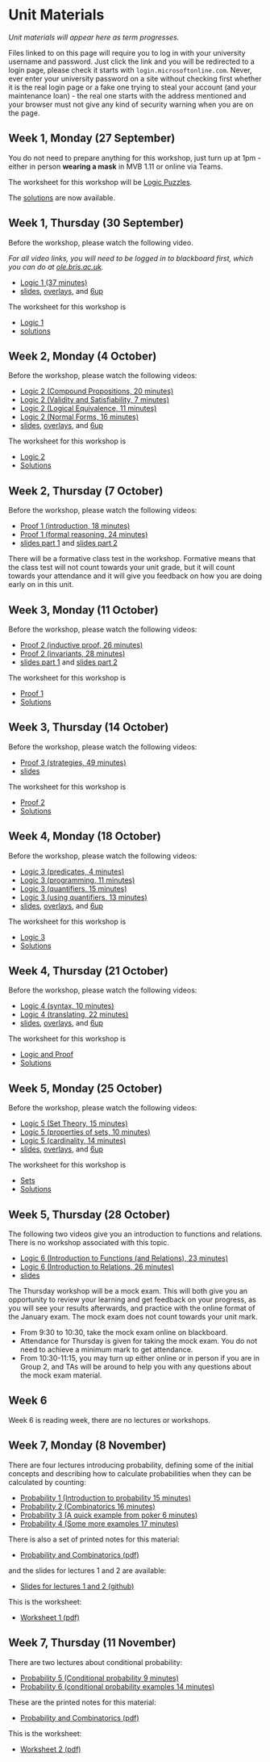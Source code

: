 # Unit Materials

_Unit materials will appear here as term progresses._

Files linked to on this page will require you to log in with your university username and password. Just click the link and you will be redirected to a login page, please check it starts with `login.microsoftonline.com`. Never, ever enter your university password on a site without checking first whether it is the real login page or a fake one trying to steal your account (and your maintenance loan) - the real one starts with the address mentioned and your browser must not give any kind of security warning when you are on the page.

## Week 1, Monday (27 September)

You do not need to prepare anything for this workshop, just turn up at 1pm - either in person **wearing a mask** in MVB 1.11 or online via Teams.

The worksheet for this workshop will be [Logic Puzzles](https://uob.sharepoint.com/:b:/r/teams/UnitTeams-COMS10014-2021-22-TB-1-A/Class%20Materials/WORKSHOPS/W0-WS.pdf).

The [solutions](https://uob.sharepoint.com/:b:/r/teams/UnitTeams-COMS10014-2021-22-TB-1-A/Class%20Materials/SOLUTIONS/W0-SOL.pdf) are now available.

## Week 1, Thursday (30 September)

Before the workshop, please watch the following video.

_For all video links, you will need to be logged in to blackboard first, which you can do at [ole.bris.ac.uk](ole.bris.ac.uk)._

  - [Logic 1 (37 minutes)](https://www.ole.bris.ac.uk/webapps/sofo-mediasite-content-BB60e83182c0bd4/Launcher.jsp?content_id=_5949643_1&course_id=_247724_1) 
  - [slides](https://uob.sharepoint.com/:b:/r/teams/UnitTeams-COMS10014-2021-22-TB-1-A/Class%20Materials/SLIDES/W1-L2-Logic-1/logic-1-slides.pdf), [overlays](https://uob.sharepoint.com/:b:/r/teams/UnitTeams-COMS10014-2021-22-TB-1-A/Class%20Materials/SLIDES/W1-L2-Logic-1/logic-1-overlays.pdf), and [6up](https://uob.sharepoint.com/:b:/r/teams/UnitTeams-COMS10014-2021-22-TB-1-A/Class%20Materials/SLIDES/W1-L2-Logic-1/logic-1-6up.pdf) 

The worksheet for this workshop is

  - [Logic 1](https://uob.sharepoint.com/:b:/r/teams/UnitTeams-COMS10014-2021-22-TB-1-A/Class%20Materials/WORKSHOPS/logic-1-WS.pdf)
  - [solutions](https://uob.sharepoint.com/:b:/r/teams/UnitTeams-COMS10014-2021-22-TB-1-A/Class%20Materials/SOLUTIONS/logic-1-SOL.pdf)

## Week 2, Monday (4 October)

Before the workshop, please watch the following videos:

  - [Logic 2 (Compound Propositions, 20 minutes)](https://www.ole.bris.ac.uk/webapps/sofo-mediasite-content-BB60e83182c0bd4/Launcher.jsp?content_id=_5949644_1&course_id=_247724_1)
  - [Logic 2 (Validity and Satisfiability, 7 minutes)](https://www.ole.bris.ac.uk/webapps/sofo-mediasite-content-BB60e83182c0bd4/Launcher.jsp?content_id=_5949645_1&course_id=_247724_1)
  - [Logic 2 (Logical Equivalence, 11 minutes)](https://www.ole.bris.ac.uk/webapps/sofo-mediasite-content-BB60e83182c0bd4/Launcher.jsp?content_id=_5949646_1&course_id=_247724_1)
  - [Logic 2 (Normal Forms, 16 minutes)](https://www.ole.bris.ac.uk/webapps/sofo-mediasite-content-BB60e83182c0bd4/Launcher.jsp?content_id=_5949647_1&course_id=_247724_1)
  - [slides](https://uob.sharepoint.com/:b:/r/teams/UnitTeams-COMS10014-2021-22-TB-1-A/Class%20Materials/SLIDES/W2-L1-Logic-2/logic-2-slides.pdf), [overlays](https://uob.sharepoint.com/:b:/r/teams/UnitTeams-COMS10014-2021-22-TB-1-A/Class%20Materials/SLIDES/W2-L1-Logic-2/logic-2-overlays.pdf), and [6up](https://uob.sharepoint.com/:b:/r/teams/UnitTeams-COMS10014-2021-22-TB-1-A/Class%20Materials/SLIDES/W2-L1-Logic-2/logic-2-6up.pdf)

The worksheet for this workshop is

  - [Logic 2](https://uob.sharepoint.com/:b:/r/teams/UnitTeams-COMS10014-2021-22-TB-1-A/Class%20Materials/WORKSHOPS/logic-2-WS.pdf)
  - [Solutions](https://uob.sharepoint.com/:b:/r/teams/UnitTeams-COMS10014-2021-22-TB-1-A/Class%20Materials/SOLUTIONS/logic-2-SOL.pdf)

## Week 2, Thursday (7 October)

Before the workshop, please watch the following videos:

  - [Proof 1 (introduction, 18 minutes)](https://www.ole.bris.ac.uk/webapps/sofo-mediasite-content-BB60e83182c0bd4/Launcher.jsp?content_id=_5949648_1&course_id=_247724_1)
  - [Proof 1 (formal reasoning, 24 minutes)](https://www.ole.bris.ac.uk/webapps/sofo-mediasite-content-BB60e83182c0bd4/Launcher.jsp?content_id=_5949649_1&course_id=_247724_1)
  - [slides part 1](https://uob.sharepoint.com/:b:/r/teams/UnitTeams-COMS10014-2021-22-TB-1-A/Class%20Materials/SLIDES/W2-L2-Proof-1/proof-1-introduction-to-proof-narrated_v3-plain.pdf) and [slides part 2](https://uob.sharepoint.com/:b:/r/teams/UnitTeams-COMS10014-2021-22-TB-1-A/Class%20Materials/SLIDES/W2-L2-Proof-1/proof-1-formal-reasoning-narrated_v3-plain.pdf)

There will be a formative class test in the workshop. Formative means that the class test will not count towards your unit grade, but it will count towards your attendance and it will give you feedback on how you are doing early on in this unit.

## Week 3, Monday (11 October)

Before the workshop, please watch the following videos:

  - [Proof 2 (inductive proof, 26 minutes)](https://www.ole.bris.ac.uk/webapps/sofo-mediasite-content-BB60e83182c0bd4/Launcher.jsp?content_id=_5949650_1&course_id=_247724_1)
  - [Proof 2 (invariants, 28 minutes)](https://www.ole.bris.ac.uk/webapps/sofo-mediasite-content-BB60e83182c0bd4/Launcher.jsp?content_id=_5949651_1&course_id=_247724_1)
  - [slides part 1](https://uob.sharepoint.com/:b:/r/teams/UnitTeams-COMS10014-2021-22-TB-1-A/Class%20Materials/SLIDES/W3-L1-Proof-2/proof-2-mathematical-induction-narrated-plain_v3.pdf) and [slides part 2](https://uob.sharepoint.com/:b:/r/teams/UnitTeams-COMS10014-2021-22-TB-1-A/Class%20Materials/SLIDES/W3-L1-Proof-2/proof-2-loop-invariant-proof-narrated-plain_v3.pdf)

The worksheet for this workshop is

  - [Proof 1](https://uob.sharepoint.com/:b:/r/teams/UnitTeams-COMS10014-2021-22-TB-1-A/Class%20Materials/WORKSHOPS/proof-1-WS.pdf)
  - [Solutions](https://uob.sharepoint.com/:b:/r/teams/UnitTeams-COMS10014-2021-22-TB-1-A/Class%20Materials/SOLUTIONS/proof-1-SOL.pdf)

## Week 3, Thursday (14 October)

Before the workshop, please watch the following videos:

  - [Proof 3 (strategies, 49 minutes)](https://www.ole.bris.ac.uk/webapps/sofo-mediasite-content-BB60e83182c0bd4/Launcher.jsp?content_id=_5949652_1&course_id=_247724_1)
  - [slides](https://uob.sharepoint.com/:b:/r/teams/UnitTeams-COMS10014-2021-22-TB-1-A/Class%20Materials/SLIDES/W3-L2-Proof-3/proof-3-proof-strategies-narrated_v8-plain.pdf?csf=1&web=1&e=Fe7WEa)

The worksheet for this workshop is

  - [Proof 2](https://uob.sharepoint.com/:b:/r/teams/UnitTeams-COMS10014-2021-22-TB-1-A/Class%20Materials/WORKSHOPS/proof-2-WS.pdf)
  - [Solutions](https://uob.sharepoint.com/:b:/r/teams/UnitTeams-COMS10014-2021-22-TB-1-A/Class%20Materials/SOLUTIONS/proof-2-SOL.pdf)

## Week 4, Monday (18 October)

Before the workshop, please watch the following videos:

  - [Logic 3 (predicates, 4 minutes)](https://www.ole.bris.ac.uk/webapps/sofo-mediasite-content-BB60e83182c0bd4/Launcher.jsp?content_id=_5949653_1&course_id=_247724_1)
  - [Logic 3 (programming, 11 minutes)](https://www.ole.bris.ac.uk/webapps/sofo-mediasite-content-BB60e83182c0bd4/Launcher.jsp?content_id=_5949654_1&course_id=_247724_1)
  - [Logic 3 (quantifiers, 15 minutes)](https://www.ole.bris.ac.uk/webapps/sofo-mediasite-content-BB60e83182c0bd4/Launcher.jsp?content_id=_5949655_1&course_id=_247724_1)
  - [Logic 3 (using quantifiers, 13 minutes)](https://www.ole.bris.ac.uk/webapps/sofo-mediasite-content-BB60e83182c0bd4/Launcher.jsp?content_id=_5949656_1&course_id=_247724_1)
  - [slides](https://uob.sharepoint.com/:b:/r/teams/UnitTeams-COMS10014-2021-22-TB-1-A/Class%20Materials/SLIDES/W4-L1-Logic-3/logic-3-slides.pdf), [overlays](https://uob.sharepoint.com/:b:/r/teams/UnitTeams-COMS10014-2021-22-TB-1-A/Class%20Materials/SLIDES/W4-L1-Logic-3/logic-3-overlays.pdf), and [6up](https://uob.sharepoint.com/:b:/r/teams/UnitTeams-COMS10014-2021-22-TB-1-A/Class%20Materials/SLIDES/W4-L1-Logic-3/logic-3-6up.pdf)

The worksheet for this workshop is

  - [Logic 3](https://uob.sharepoint.com/:b:/r/teams/UnitTeams-COMS10014-2021-22-TB-1-A/Class%20Materials/WORKSHOPS/logic-3-WS.pdf)
  - [Solutions](https://uob.sharepoint.com/:b:/r/teams/UnitTeams-COMS10014-2021-22-TB-1-A/Class%20Materials/SOLUTIONS/logic-3-SOL.pdf)


## Week 4, Thursday (21 October)

Before the workshop, please watch the following videos:

  - [Logic 4 (syntax, 10 minutes)](https://www.ole.bris.ac.uk/webapps/sofo-mediasite-content-BB60e83182c0bd4/Launcher.jsp?content_id=_5949657_1&course_id=_247724_1)
  - [Logic 4 (translating, 22 minutes)](https://www.ole.bris.ac.uk/webapps/sofo-mediasite-content-BB60e83182c0bd4/Launcher.jsp?content_id=_5949658_1&course_id=_247724_1)
 - [slides](https://uob.sharepoint.com/:b:/r/teams/UnitTeams-COMS10014-2021-22-TB-1-A/Class%20Materials/SLIDES/W4-L2-Logic-4/logic-4-slides.pdf), [overlays](https://uob.sharepoint.com/:b:/r/teams/UnitTeams-COMS10014-2021-22-TB-1-A/Class%20Materials/SLIDES/W4-L2-Logic-4/logic-4-overlays.pdf), and [6up](https://uob.sharepoint.com/:b:/r/teams/UnitTeams-COMS10014-2021-22-TB-1-A/Class%20Materials/SLIDES/W4-L2-Logic-4/logic-4-6up.pdf)

The worksheet for this workshop is

  - [Logic and Proof](https://uob.sharepoint.com/:b:/r/teams/UnitTeams-COMS10014-2021-22-TB-1-A/Class%20Materials/WORKSHOPS/logic-and-proof-WS.pdf)
  - [Solutions](https://uob.sharepoint.com/:b:/r/teams/UnitTeams-COMS10014-2021-22-TB-1-A/Class%20Materials/SOLUTIONS/logic-and-proof-SOL.pdf)


## Week 5, Monday (25 October)

Before the workshop, please watch the following videos:

  - [Logic 5 (Set Theory, 15 minutes)](https://www.ole.bris.ac.uk/webapps/sofo-mediasite-content-BB60e83182c0bd4/Launcher.jsp?content_id=_5949659_1&course_id=_247724_1)
  - [Logic 5 (properties of sets, 10 minutes)](https://www.ole.bris.ac.uk/webapps/sofo-mediasite-content-BB60e83182c0bd4/Launcher.jsp?content_id=_5949660_1&course_id=_247724_1)
  - [Logic 5 (cardinality, 14 minutes)](https://www.ole.bris.ac.uk/webapps/sofo-mediasite-content-BB60e83182c0bd4/Launcher.jsp?content_id=_5949661_1&course_id=_247724_1)
  - [slides](https://uob.sharepoint.com/:b:/r/teams/UnitTeams-COMS10014-2021-22-TB-1-A/Class%20Materials/SLIDES/W5-L1-Logic-5/logic-5-slides.pdf), [overlays](https://uob.sharepoint.com/:b:/r/teams/UnitTeams-COMS10014-2021-22-TB-1-A/Class%20Materials/SLIDES/W5-L1-Logic-5/logic-5-overlays.pdf), and [6up](https://uob.sharepoint.com/:b:/r/teams/UnitTeams-COMS10014-2021-22-TB-1-A/Class%20Materials/SLIDES/W5-L1-Logic-5/logic-5-6up.pdf)

The worksheet for this workshop is
  - [Sets](https://uob.sharepoint.com/:b:/r/teams/UnitTeams-COMS10014-2021-22-TB-1-A/Class%20Materials/WORKSHOPS/sets-WS.pdf)
  - [Solutions](https://uob.sharepoint.com/:b:/r/teams/UnitTeams-COMS10014-2021-22-TB-1-A/Class%20Materials/SOLUTIONS/sets-SOL.pdf)


## Week 5, Thursday (28 October)

The following two videos give you an introduction to functions and relations. There is no workshop associated with this topic.

  - [Logic 6 (Introduction to Functions (and Relations), 23 minutes)](https://www.ole.bris.ac.uk/webapps/sofo-mediasite-content-BB60e83182c0bd4/Launcher.jsp?content_id=_6224983_1&course_id=_247724_1)
  - [Logic 6 (Introduction to Relations, 26 minutes)](https://www.ole.bris.ac.uk/webapps/sofo-mediasite-content-BB60e83182c0bd4/Launcher.jsp?content_id=_6224984_1&course_id=_247724_1)
  - [slides](https://uob.sharepoint.com/:b:/r/teams/UnitTeams-COMS10014-2021-22-TB-1-A/Class%20Materials/SLIDES/W5-L2-Logic-6/logic-6-slides.pdf)

The Thursday workshop will be a mock exam. This will both give you an opportunity to review your learning and get feedback on your progress, as you will see your results afterwards, and practice with the online format of the January exam. The mock exam does not count towards your unit mark.

  - From 9:30 to 10:30, take the mock exam online on blackboard.
  - Attendance for Thursday is given for taking the mock exam. You do not need to achieve a minimum mark to get attendance.
  - From 10:30-11:15, you may turn up either online or in person if you are in Group 2, and TAs will be around to help you with any questions about the mock exam material.

## Week 6

Week 6 is reading week, there are no lectures or workshops.

## Week 7, Monday (8 November)

There are four lectures introducing probability, defining some of the
initial concepts and describing how to calculate probabilities when
they can be calculated by counting:

 - [Probability 1 (Introduction to probability 15 minutes)](https://web.microsoftstream.com/video/57a96bd7-ada1-46f7-b0c5-80244b3d7c40)
 - [Probability 2 (Combinatorics 16 minutes)](https://www.youtube.com/watch?v=NkPpy23FQik)
 - [Probability 3 (A quick example from poker 6 minutes)](https://www.youtube.com/watch?v=NkPpy23FQik)
 - [Probability 4 (Some more examples 17 minutes)](https://www.youtube.com/watch?v=IqtLhm3RLs4)

There is also a set of printed notes for this material:

 - [Probability and Combinatorics (pdf)](https://github.com/coms10011/2020_21/blob/master/01_probability/1_probability.pdf)

and the slides for lectures 1 and 2 are available:

- [Slides for lectures 1 and 2 (github)](https://github.com/coms10011/2021_22/tree/master/01_probability)

This is the worksheet:

- [Worksheet 1 (pdf)](https://github.com/coms10011/2021_22/tree/master/worksheets/ws1.pdf)

## Week 7, Thursday (11 November)

There are two lectures about conditional probability:

 - [Probability 5 (Conditional probability 9 minutes)](https://web.microsoftstream.com/video/761d2d39-8ee2-47a2-9bea-fbb5101cf8a4)
 - [Probability 6 (conditional probability examples 14 minutes)](https://www.youtube.com/watch?v=tywtuVCu6T4)

These are the printed notes for this material:

 - [Probability and Combinatorics (pdf)](https://github.com/coms10011/2020_21/blob/master/02_conditional_probability/02_conditional_probability.pdf)


This is the worksheet:

- [Worksheet 2 (pdf)](https://github.com/coms10011/2021_22/tree/master/worksheets/ws2.pdf)
